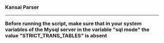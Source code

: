 <h3> Kansai Parser </ h3> <hr>

Before running the script, make sure that in your system variables of the Mysql server in the variable "sql mode" the value "STRICT_TRANS_TABLES" is absent
